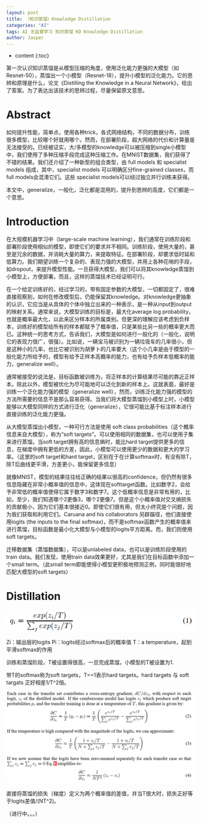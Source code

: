```yaml
---
layout: post
title: （知识蒸馏）Knowledge Distillation
categories: "AI"
tags: AI 无监督学习 知识蒸馏 KD Knowledge-Distillation
author: Jasper
---
```


* content
{:toc}

第一次认识知识蒸馏是从模型压缩的角度，使用泛化能力更强的大模型（如Resnet-50），蒸馏出一个小模型（Resnet-18），提升小模型的泛化能力。它的思辨和原理是什么，论文《Distilling the Knowledge in a Neural Network》，给出了答案。为了表达出该技术的思辨过程，尽量保留原文意思。



# Abstract

如何提升性能，简单点，使用各种trick，各式网络结构，不同的数据分布，训练很多模型，比较哪个好就用哪个。然而，在部署阶段，超大网络的代价和计算量是无法接受的。已经被证实，大/多模型的knowledge可以被压缩到single小模型中，我们使用了多种压缩手段完成这种压缩工作。在MNIST数据集，我们获得了不错的结果。我们还介绍了一种新型的组合类型，由 full models 和 specialist models 组成，其中，specialist models 可以明确区分fine-grained classes，而full models会混淆它们。这些 specialist models可以经过独立并行训练来获得。

本文中，generalize，一般化，泛化都是混用的，提升到思辨的高度，它们都是一个意思。

# Introduction

在大规模机器学习中（large-scale machine learning），我们通常在训练阶段和部署阶段使用相似的模型，即使它们的要求并不相同。训练阶段，使用大量的，甚至是冗余的数据，并消耗大量的算力，来提取特征。在部署阶段，却要求低时延和低算力。我们期望训练一个复杂的、表现力强的大模型，并用上各种花哨的手段，如dropout，来提升模型性能。一旦获得大模型，我们可以将其knowledge蒸馏到小模型上，方便部署。而且，这样的蒸馏技术已经证明可行。

在一个给定训练好的，经过学习的，带有固定参数的大模型，一切都固定了，很难直接观察到，如何在修改模型后，仍能保留其knowledge。对knowledge更抽象的认识，它应当是从具体的个体中独立出来的一种表示，是一种从input到output的映射关系。通常来说，大模型训练的目标是，最大化average log probability，也就是概率最大化，以此来区分样本的所属类别。但更深的理解应该考虑到负样本，训练好的模型给所有的样本都赋予了概率值，只是某些比另一些的概率更大而已。这种统一的思考方式，告诉我们，大模型是如何进行一般化的（一般化，说明它的表现力很广，很强）。比如说，一辆宝马被识别为一辆垃圾车的几率很小，但是这种小的几率，也比它被识别为胡萝卜的几率要大（这个小几率是由于模型的一般化能力所给予的，模型有给予正样本高概率的能力，也有给予负样本低概率的能力，generalize well）。

通常被接受的说法是，目标函数被训练为，将正样本的计算结果尽可能的靠近正样本。除此以外，模型被优化为尽可能地可以泛化到新的样本上。这就表面，最好是训练一个泛化能力强的模型（generalize well），然而，训练泛化能力强的模型的方法所需要的信息不是那么容易获得。当我们将大模型蒸馏到小模型上时，小模型能够以大模型同样的方式进行泛化（generalize），它很可能比基于标注样本进行直接训练的泛化能力更强。

从大模型蒸馏出小模型，一种可行方法是使用 soft class probabilities（这个概率信息来自大模型），称为“soft targets”。可以使用相同的数据集，也可以使用子集来进行蒸馏。当soft target拥有高的信息熵时，能比hard target提供更多的信息，在梯度中拥有更低的方差，因此，小模型可以使用更少的数据和更大的学习率。（这里的soft target和hard target，区别在于在计算softmax时，有没有除T，除T后曲线更平滑，方差更小，能保留更多信息）

就像MNIST，模型的结果往往给正确的结果以很高的confidence，但仍然有很多信息隐藏在非常小概率值的信息中，这体现在softtarget函数。比如数字2，会给予非常低的概率值使得它属于数字3和数字7。这个低概率信息是非常有用的，比如，至少，我们知道哪个2更像3，哪个2更像7。但是这个小概率值对交叉熵损失的贡献极小，因为它们基本很接近0。即使它们很有用，但太小终究是个问题，因为我们获取和利用它们。Caruana and his collaborators 另辟蹊径，他们直接使用logits (the inputs to the final softmax)，而不是softmax函数产生的概率值来进行蒸馏，目标函数是最小化大模型与小模型的logits平方距离。而，我们则使用soft targets。

迁移数据集（蒸馏数据集），可以是unlabeled data，也可以是训练阶段使用的train data。我们发现，使用train data效果更好，尤其是我们在目标函数中添加一个small term。（此small term即能使得小模型更积极地预测正例，同时能很好地匹配大模型的soft targets）

# Distillation

![](/images/AI/distillation_probability.png)

Zi：输出层的logits
Pi：logits经过softmax后的概率值
T：a temperature，起到平滑softmax的作用

训练和蒸馏阶段，T被设置得很高，一旦完成蒸馏，小模型的T被设置为1.

带T的softmax称为soft targets，T==1表示hard targets。hard targets 与 soft targats 正好相差1/T^2倍。

![](/images/AI/distillation_loss.png)

直接将蒸馏的损失（梯度）定义为两个概率值的差值，并当T很大时，损失正好等于logits差值/(NT^2)。



（进行中。。。）